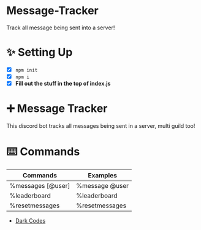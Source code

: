 # Message-Tracker
Track all message being sent into a server!


# ✨ Setting Up
- [x] ```npm init```
- [x] ```npm i ```
- [x] **Fill out the stuff in the top of index.js**

# ➕ Message Tracker
This discord bot tracks all messages being sent in a server, multi guild too!

# ⌨️ Commands
| Commands  | Examples |
| ------------- | ------------- |
| %messages [@user] | %message @user|
| %leaderboard  | %leaderboard  |
| %resetmessages  | %resetmessages |

- [Dark Codes](https://discord.gg/devs/)

